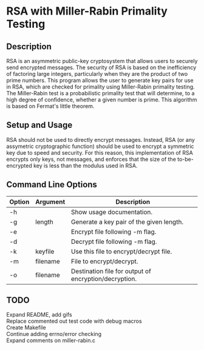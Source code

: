 # RSA with Miller-Rabin Primality Testing

## Description

RSA is an asymmetric public-key cryptosystem that allows users to securely send encrypted messages. The security of RSA is based on the inefficiency of factoring large integers, particularly when they are the product of two prime numbers. This program allows the user to generate key pairs for use in RSA, which are checked for primality using Miller-Rabin primality testing. The Miller-Rabin test is a probabilistic primality test that will determine, to a high degree of confidence, whether a given number is prime. This algorithm is based on Fermat's little theorem.

## Setup and Usage

RSA should not be used to directly encrypt messages. Instead, RSA (or any assymetric cryptographic function) should be used to encrypt a symmetric key due to speed and security. For this reason, this implementation of RSA encrypts
only keys, not messages, and enforces that the size of the to-be-encrypted key is less than the modulus used in RSA.

## Command Line Options

Option | Argument | Description
------ | -------- | -----------
-h     |          | Show usage documentation.
-g     | length   | Generate a key pair of the given length.
-e     |          | Encrypt file following -m flag.
-d     |          | Decrypt file following -m flag.
-k     | keyfile  | Use this file to encrypt/decrypt file.
-m     | filename | File to encrypt/decrypt.
-o     | filename | Destination file for output of encryption/decryption.

## TODO

Expand README, add gifs\
Replace commented out test code with debug macros\
Create Makefile\
Continue adding errno/error checking\
Expand comments on miller-rabin.c
    
